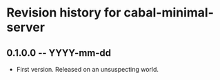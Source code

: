 # Revision history for cabal-minimal-server

## 0.1.0.0 -- YYYY-mm-dd

* First version. Released on an unsuspecting world.
